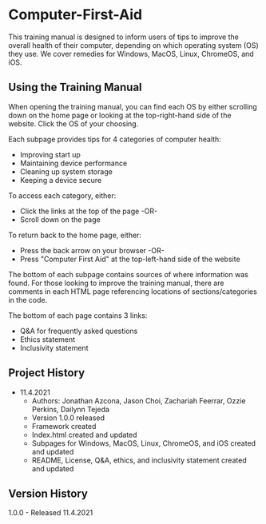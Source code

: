 # Computer-First-Aid

This training manual is designed to inform users of tips to improve the overall health of their computer, depending on which operating system (OS) they use. We cover remedies for Windows, MacOS, Linux, ChromeOS, and iOS. 

## Using the Training Manual
When opening the training manual, you can find each OS by either scrolling down on the home page or looking at the top-right-hand side of the website. Click the OS of your choosing. 

Each subpage provides tips for 4 categories of computer health: 
* Improving start up
* Maintaining device performance
* Cleaning up system storage
* Keeping a device secure

To access each category, either:
* Click the links at the top of the page
-OR-
* Scroll down on the page

To return back to the home page, either:
* Press the back arrow on your browser
-OR-
* Press "Computer First Aid" at the top-left-hand side of the website

The bottom of each subpage contains sources of where information was found. For those looking to improve the training manual, there are comments in each HTML page referencing locations of sections/categories in the code.

The bottom of each page contains 3 links:
* Q&A for frequently asked questions
* Ethics statement
* Inclusivity statement

## Project History
* 11.4.2021
  * Authors: Jonathan Azcona, Jason Choi, Zachariah Feerrar, Ozzie Perkins, Dailynn Tejeda
  * Version 1.0.0 released
  * Framework created
  * Index.html created and updated
  * Subpages for Windows, MacOS, Linux, ChromeOS, and iOS created and updated
  * README, License, Q&A, ethics, and inclusivity statement created and updated

## Version History
1.0.0 - Released 11.4.2021
